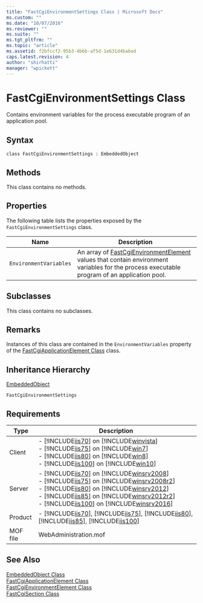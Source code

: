 ```yaml
---
title: "FastCgiEnvironmentSettings Class | Microsoft Docs"
ms.custom: ""
ms.date: "10/07/2016"
ms.reviewer: ""
ms.suite: ""
ms.tgt_pltfrm: ""
ms.topic: "article"
ms.assetid: f2bfccf2-95b3-4b6b-af5d-1e631d4babad
caps.latest.revision: 4
author: "shirhatti"
manager: "wpickett"
---
```

# FastCgiEnvironmentSettings Class
Contains environment variables for the process executable program of an application pool.  
  
## Syntax  
  
```vbs  
class FastCgiEnvironmentSettings : EmbeddedObject  
```  
  
## Methods  
 This class contains no methods.  
  
## Properties  
 The following table lists the properties exposed by the `FastCgiEnvironmentSettings` class.  
  
|Name|Description|  
|----------|-----------------|  
|`EnvironmentVariables`|An array of [FastCgiEnvironmentElement](../wmi-provider/fastcgienvironmentelement-class.md) values that contain environment variables for the process executable program of an application pool.|  
  
## Subclasses  
 This class contains no subclasses.  
  
## Remarks  
 Instances of this class are contained in the `EnvironmentVariables` property of the [FastCgiApplicationElement Class](../wmi-provider/fastcgiapplicationelement-class.md) class.  
  
## Inheritance Hierarchy  
 [EmbeddedObject](../wmi-provider/embeddedobject-class.md)  
  
 `FastCgiEnvironmentSettings`  
  
## Requirements  
  
|Type|Description|  
|----------|-----------------|  
|Client|-   [!INCLUDE[iis70](../wmi-provider/includes/iis70-md.md)] on [!INCLUDE[winvista](../wmi-provider/includes/winvista-md.md)]<br />-   [!INCLUDE[iis75](../wmi-provider/includes/iis75-md.md)] on [!INCLUDE[win7](../wmi-provider/includes/win7-md.md)]<br />-   [!INCLUDE[iis80](../wmi-provider/includes/iis80-md.md)] on [!INCLUDE[win8](../wmi-provider/includes/win8-md.md)]<br />-   [!INCLUDE[iis100](../wmi-provider/includes/iis100-md.md)] on [!INCLUDE[win10](../wmi-provider/includes/win10-md.md)]|  
|Server|-   [!INCLUDE[iis70](../wmi-provider/includes/iis70-md.md)] on [!INCLUDE[winsrv2008](../wmi-provider/includes/winsrv2008-md.md)]<br />-   [!INCLUDE[iis75](../wmi-provider/includes/iis75-md.md)] on [!INCLUDE[winsrv2008r2](../wmi-provider/includes/winsrv2008r2-md.md)]<br />-   [!INCLUDE[iis80](../wmi-provider/includes/iis80-md.md)] on [!INCLUDE[winsrv2012](../wmi-provider/includes/winsrv2012-md.md)]<br />-   [!INCLUDE[iis85](../wmi-provider/includes/iis85-md.md)] on [!INCLUDE[winsrv2012r2](../wmi-provider/includes/winsrv2012r2-md.md)]<br />-   [!INCLUDE[iis100](../wmi-provider/includes/iis100-md.md)] on [!INCLUDE[winsrv2016](../wmi-provider/includes/winsrv2016-md.md)]|  
|Product|-   [!INCLUDE[iis70](../wmi-provider/includes/iis70-md.md)], [!INCLUDE[iis75](../wmi-provider/includes/iis75-md.md)], [!INCLUDE[iis80](../wmi-provider/includes/iis80-md.md)], [!INCLUDE[iis85](../wmi-provider/includes/iis85-md.md)], [!INCLUDE[iis100](../wmi-provider/includes/iis100-md.md)]|  
|MOF file|WebAdministration.mof|  
  
## See Also  
 [EmbeddedObject Class](../wmi-provider/embeddedobject-class.md)   
 [FastCgiApplicationElement Class](../wmi-provider/fastcgiapplicationelement-class.md)   
 [FastCgiEnvironmentElement Class](../wmi-provider/fastcgienvironmentelement-class.md)   
 [FastCgiSection Class](../wmi-provider/fastcgisection-class.md)